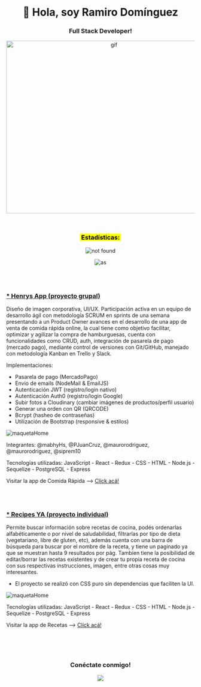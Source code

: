 <!-- principal title -->
<h1 align="center">👋 Hola, soy Ramiro Domínguez</h1>
<!-- principal subtitle -->
<h3 align="center">Full Stack Developer!</h3>
<!-- principal img -->
<p align="center"><img src="https://res.cloudinary.com/henrysburgers/image/upload/v1660619757/github/5083e0a2a7dcaae07c142e8b87036a27_rno1rv.gif" alt="gif" width="560" height="460"/><p>
 
 <br/> <!-- 1 espacio -->
 
 <!-- subtitle -->
<h3 align="center"><mark>&nbsp;Estadísticas:&nbsp;</mark></h3>

<!-- stats de github -->
<p align="center"> <img src="https://github-readme-stats.vercel.app/api?username=siprem10&show_icons=true&theme=radical" alt="not found" /><p>
<p align="center"> <img src="https://github-readme-stats.vercel.app/api/top-langs/?username=siprem10&layout=compact" alt="as" /></p>

 <br/><br/> <!-- 2 espacios -->
 
 <!-- subtitle -->
<!--  <h2><mark>&nbsp;Mis proyectos:&nbsp;</mark></h3> -->

 <!-- title project 01 -->
 <h3><a href="https://henrys-app.vercel.app/" target="_blank" rel="noreferrer">* Henrys App (proyecto grupal)</a></h3>
 
  <!-- descript -->
Diseño de imagen corporativa, UI/UX. Participación activa en un equipo de desarrollo ágil con metodología SCRUM en sprints de una semana presentando a un Product Owner avances en el desarrollo de una app de venta de comida rápida online, la cual tiene como objetivo facilitar, optimizar y agilizar la compra de hamburguesas, cuenta con funcionalidades como CRUD, auth, integración de pasarela de pago (mercado pago), mediante control de versiones con Git/GitHub, manejado con metodología Kanban en Trello y Slack.
 
  Implementaciones: 
* Pasarela de pago (MercadoPago)
* Envio de emails (NodeMail & EmailJS)
* Autenticación JWT (registro/login nativo)
* Autenticación Auth0 (registro/login Google)
* Subir fotos a Cloudinary (cambiar imágenes de productos/perfil usuario)
* Generar una orden con QR (QRCODE)
* Bcrypt (hasheo de contraseñas)
* Utilización de Bootstrap (responsive & estilos)

 <!-- img -->
 ![maquetaHome](https://res.cloudinary.com/henrysburgers/image/upload/v1660621580/github/Captura_de_pantalla_de_2022-08-16_00-45-16_fc5keo.png)
 
 Integrantes: @mabhyHs, @PJuanCruz, @maurorodriguez, @maurorodriguez, @siprem10
 
 Tecnologías utilizadas: JavaScript - React - Redux - CSS - HTML - 
 Node.js - Sequelize - PostgreSQL -  Express 

 <!-- msg -->
 Visitar la app de Comida Rápida -->
 <a href="https://henrys-app.vercel.app/" target="_blank" rel="noreferrer">Clíck acá!</a>
 
 <br/><br/> <!-- 2 espacios -->
 
 <!-- title project 02 -->
 <h3><a href="https://pi-food-deploy-eight.vercel.app/" target="_blank" rel="noreferrer">* Recipes YA (proyecto individual)</a></h3>
 
  <!-- descript -->
Permite buscar información sobre recetas de cocina, podés ordenarlas alfabéticamente o por nivel de saludabilidad, filtrarlas por tipo de dieta (vegetariano, libre de gluten, etc), además cuenta con una barra de búsqueda para buscar por el nombre de la receta, y tiene un paginado ya que se muestran hasta 9 resultados por pág. Tambíen tiene la posibilidad de editar/borrar las recetas existentes y de crear tu propia receta de cocina con sus respectivas instrucciones, imagen, entre otras cosas muy interesantes. 
* El proyecto se realizó con CSS puro sin dependencias que faciliten la UI.
 
<!-- img -->
 ![maquetaHome](https://res.cloudinary.com/henrysburgers/image/upload/v1660621580/github/Captura_de_pantalla_de_2022-08-16_00-45-41_xmh9j7.png)
 
 Tecnologías utilizadas: JavaScript - React - Redux - CSS - HTML - 
 Node.js - Sequelize - PostgreSQL -  Express 

 <!-- msg -->
 Visitar la app de Recetas -->
 <a href="https://pi-food-deploy-eight.vercel.app/" target="_blank" rel="noreferrer">Clíck acá!</a>
 
 <br/><br/><br/> <!-- 3 espacios -->

 <h3 align="center">Conéctate conmigo!</h3>
 <p align="center">
 <a href="https://www.linkedin.com/in/rami-dominguez-full-stack/" target="_blank" rel="noreferrer"><img align="center" src="https://res.cloudinary.com/henrysburgers/image/upload/v1660623438/github/linkedin-min_x8lbqa.png" /></a>
 </p>
